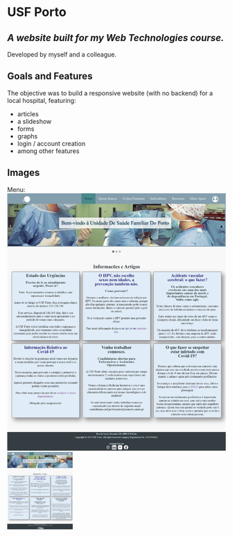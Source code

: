 # USF Porto
## _A website built for my Web Technologies course._

Developed by myself and a colleague.

## Goals and Features
The objective was to build a responsive website (with no backend) for a local hospital, featuring:
- articles
- a slideshow
- forms
- graphs
- login / account creation
- among other features

## Images


Menu:<br>
![alt text](https://github.com/gugajazz/USF_Porto/blob/master/imgs/home.png?raw=true)
<img src="https://github.com/gugajazz/USF_Porto/blob/master/imgs/home.png" width=30% height=30%>
<br><br>
